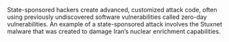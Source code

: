 State-sponsored hackers create advanced, customized attack code, often using previously undiscovered software vulnerabilities called zero-day vulnerabilities. An example of a state-sponsored attack involves the Stuxnet malware that was created to damage Iran’s nuclear enrichment capabilities.